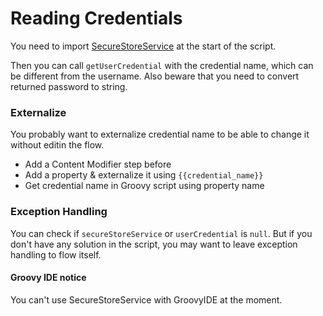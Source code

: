 # Reading Credentials

You need to import [SecureStoreService](https://help.sap.com/doc/471310fc71c94c2d913884e2ff1b4039/Cloud/en-US/com/sap/it/api/securestore/SecureStoreService.html) at the start of the script.

Then you can call `getUserCredential` with the credential name, which can be different from the username. Also beware that you need to convert returned password to string.

### Externalize
You probably want to externalize credential name to be able to change it without editin the flow.
- Add a Content Modifier step before
- Add a property & externalize it using `{{credential_name}}`
- Get credential name in Groovy script using property name

### Exception Handling
You can check if `secureStoreService` or `userCredential` is `null`. But if you don't have any solution in the script, you may want to leave exception handling to flow itself.

#### Groovy IDE notice
You can't use SecureStoreService with GroovyIDE at the moment.
